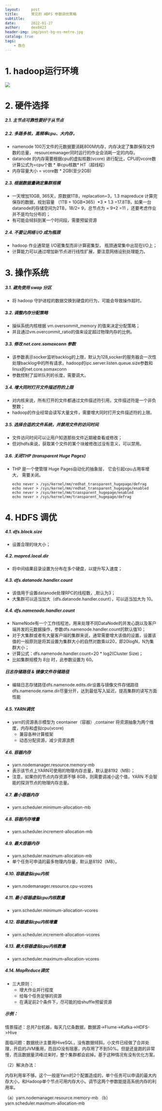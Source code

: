 ```yaml
---
layout:     post
title:      常见的 HDFS 参数调优策略
subtitle:   
date:       2022-01-27
author:     dex0423
header-img: img/post-bg-os-metro.jpg
catalog: true
tags:
    - 数仓
---
```


# 1. hadoop运行环境

![]({{site.baseurl}}/img-post/hadoop调优-1.png)


# 2. 硬件选择

##### 2.1. 主节点可靠性要好于从节点

##### 2.2. 多路多核，高频率cpu、大内存，
- namenode 100万文件的元数据要消耗800M内存，内存决定了集群保存文件数的总量， resourcemanager同时运行的作业会消耗一定的内存。
- datanode 的内存需要根据cpu的虚拟核数(vcore) 进行配比，CPU的vcore数计算公式为=cpu个数 * 单cpu核数* HT（超线程）
- 内存容量大小 = vcore数 * 2GB(至少2GB)

##### 2.3. 根据数据量确定集群规模
- 一天增加10GB, 365天，原数据1TB，replacation=3，1.3 mapreduce 计算完保存的数据，规划容量 （1TB + 10GB*365）*3 * 1.3 =17.8TB，如果一台datanode的存储空间为2TB，18/2= 9，总节点为 = 9+2 =11 ，还要考虑作业并不是均匀分布的；
- 有可能会倾斜到某一个时间段，需要预留资源

##### 2.4. 不要让网络 I/O 成为瓶颈
- hadoop 作业通常是 I/O密集型而非计算密集型， 瓶颈通常集中出现在I/O上；
- 计算能力可以通过增加新节点进行线性扩展，要注意网络设别处理能力。

# 3. 操作系统

##### 3.1. 避免使用 swap 分区

- 将 hadoop 守护进程的数据交换到硬盘的行为，可能会导致操作超时。

##### 3.2. 调整内存分配策略

- 操纵系统内核根据 vm.oversommit_memory 的值来决定分配策略；
- 并且通过vm.overcommit_ratio的值来设定超过物理内存的比例。

##### 3.3. 修改 net.core.somaxconn 参数

- 该参数表示socker监听backlog的上限，默认为128,socker的服务器会一次性处理backlog中的所有请求，hadoop的ipc.server.listen.queue.size参数和linux的net.core.somaxconn
- 参数控制了监听队列的长度，需要调大。

##### 3.4. 增大同时打开文件描述符的上限

- 对内核来说，所有打开的文件都通过文件描述符引用，文件描述符是一个非负整数；
- hadoop的作业经常会读写大量文件，需要增大同时打开文件描述符的上限。

##### 3.5. 选择合适的文件系统，并禁用文件的访问时间

- 文件访问时间可以让用户知道那些文件近期被查看或修改；
- 但对hdfs来说，获取某个文件的某个块被修改过没有意义，可以禁用。

##### 3.6. 关闭THP (transparent Huge Pages)

- THP 是一个使管理 Huge Pages自动化的抽象层， 它会引起cpu占用率增大， 需要关闭。

  ```aidl
  echo never > /sys/kernel/mm/redhat_transparent_hugepage/defrag
  echo never > /sys/kernel/mm/redhat_transparent_hugepage/enabled
  echo never > /sys/kernel/mm/transparent_hugepage/enabled
  echo never > /sys/kernel/mm/transparent_hugepage/defrag
  ```

# 4. HDFS 调优

##### 4.1. dfs.block.size
  - 设置合理的块大小；

##### 4.2. mapred.local.dir
  - 将中间结果目录设置为分布在多个硬盘，以提升写入速度；

##### 4.3. dfs.datanode.handler.count
  - 该值用于设置datanode处理RPC的线程数，,默认为3；
  - 大集群可以适当加大（dfs.datanode.handler.count），可以适当加大为 10。

##### 4.4. dfs.namenode.handler.count
  - NameNode有一个工作线程池，用来处理不同DataNode的并发心跳以及客户端并发的元数据操作，参数dfs.namenode.handler.count的默认值10；
  - 对于大集群或者有大量客户端的集群来说，通常需要增大该值的设置，设置该值的一般原则是将其设置为集群大小的自然对数乘以20，即20logN，N为集群大小；
  - 计算公式：dfs.namenode.handler.count=20 * log2(Cluster Size)；
  - 比如集群规模为 8台 时，此参数设置为 60。

##### 日志存储路径 & 镜像文件存储路径
- 编辑日志存储路径dfs.namenode.edits.dir设置与镜像文件存储路径dfs.namenode.name.dir尽量分开，达到最低写入延迟，提高集群的读写方面性能

##### 4.5. YARN调优

- yarn的资源表示模型为 ceontainer（容器）,container 将资源抽象为两个维度，内存和虚拟cpu(vcore)
  - 兼容各种计算框架 
  - 动态分配资源，减少资源浪费

##### 4.6. 容器内存
- yarn.nodemanager.resource.memory-mb
- 表示该节点上YARN可使用的物理内存总量，默认是8192（MB）；
- 注意，如果你的节点内存资源不够 8GB，则需要调减小这个值，YARN 不会智能的探测节点的物理内存总量。

##### 4.7. 最小容器内存
- yarn.scheduler.minimum-allocation-mb

##### 4.8. 容器内存增量
- yarn.scheduler.increment-allocation-mb

##### 4.9. 最大容器内存
- yarn.scheduler.maximum-allocation-mb
- 单个任务可申请的最多物理内存量，默认是8192（MB）。

##### 4.10. 容器虚拟cpu内核
- yarn.nodemanager.resource.cpu-vcores

##### 4.11. 最小容器虚拟cpu内核数量
- yarn.scheduler.minimum-allocation-vcores

##### 4.12. 容器虚拟cpu内核增量
- yarn.scheduler.increment-allocation-vcores

##### 4.13. 最大容器虚拟cpu内核数量
- yarn.scheduler.maximum-allocation-vcores

##### 4.14. MapReduce调优

- 三大原则：
  - 增大作业并行程度
  - 给每个任务足够的资源 
  - 在满足前2个条件下，尽可能的给shuffle预留资源

##### 示例：

情景描述：总共7台机器，每天几亿条数据，数据源->Flume->Kafka->HDFS->Hive

面临问题：数据统计主要用HiveSQL，没有数据倾斜，小文件已经做了合并处理，开启的JVM重用，而且IO没有阻塞，内存用了不到50%。但是还是跑的非常慢，而且数据量洪峰过来时，整个集群都会宕掉。基于这种情况有没有优化方案。

（2）解决办法：

内存利用率不够。这个一般是Yarn的2个配置造成的，单个任务可以申请的最大内存大小，和Hadoop单个节点可用内存大小。调节这两个参数能提高系统内存的利用率。

（a）yarn.nodemanager.resource.memory-mb
（b）yarn.scheduler.maximum-allocation-mb

